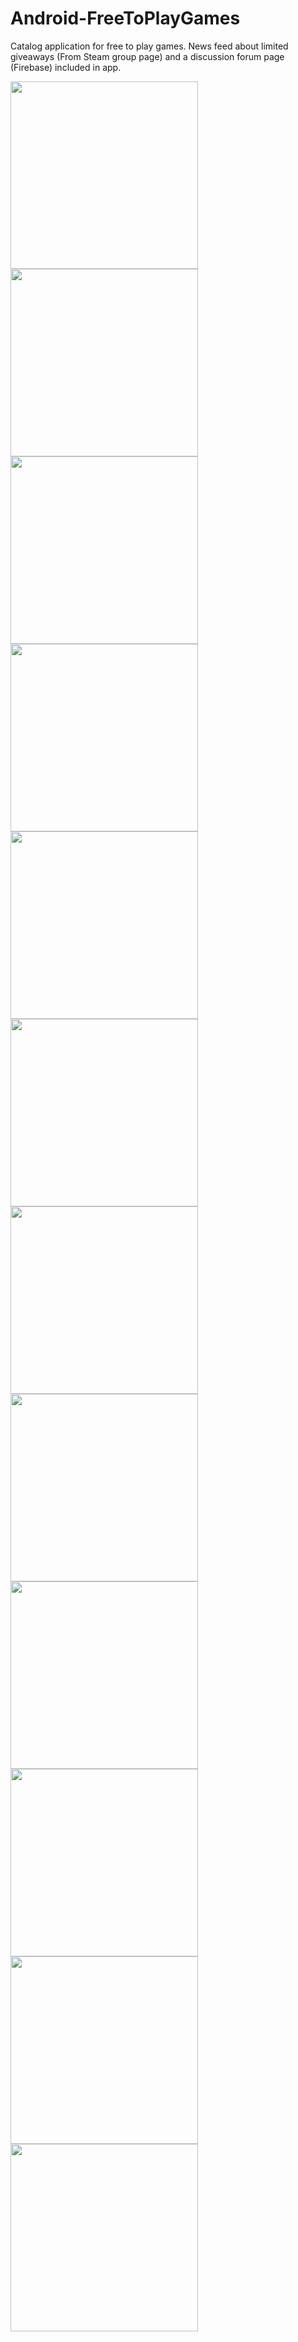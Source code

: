 # Android-FreeToPlayGames
Catalog application for free to play games. News feed about limited giveaways (From Steam group page) and a discussion forum page (Firebase) included in app.

<img src="https://user-images.githubusercontent.com/64427438/149587777-fbec8d18-8989-4941-a9c9-d6c73561bca9.png" width="300">  <img src="https://user-images.githubusercontent.com/64427438/149588426-dd8a4d92-8cf6-405e-80f3-221be2214f64.png" width="300"> 
<img src="https://user-images.githubusercontent.com/64427438/149611627-b4929380-ae7c-4d38-9b7d-4e9698fa4dab.png" width="300">  <img src="https://user-images.githubusercontent.com/64427438/149611678-0495b352-2f31-45a5-934e-2a7866105283.png" width="300">
<img src="https://user-images.githubusercontent.com/64427438/149611703-176c63eb-6529-4989-ba08-407e00d6a054.png" width="300">  <img src="https://user-images.githubusercontent.com/64427438/149611708-436bf813-e422-4fb2-8b37-78cdec158cf5.png" width="300">
<img src="https://user-images.githubusercontent.com/64427438/149611779-bf6bcc1c-620a-44bc-a4d3-88a4fca10009.png" width="300">  <img src="https://user-images.githubusercontent.com/64427438/149611781-9c2cf6e6-d140-4230-ba04-3d80c7262849.png" width="300">
<img src="https://user-images.githubusercontent.com/64427438/149611731-50649dff-39a5-4f1d-90eb-47fec4e77842.png" width="300">  <img src="https://user-images.githubusercontent.com/64427438/149611737-17bd4195-f282-40c7-8f2e-52aa807550cb.png" width="300">
<img src="https://user-images.githubusercontent.com/64427438/149611752-baee7263-aeb2-43ab-9eea-32701cedd1b1.png" width="300">  <img src="https://user-images.githubusercontent.com/64427438/149611754-a93deecd-7154-4fb9-ab7f-ea4a07fe138f.png" width="300">


